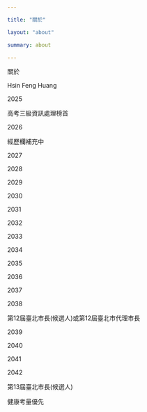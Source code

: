 ```yaml
---

title: "關於"

layout: "about"

summary: about

---
```




關於



Hsin Feng Huang



2025

高考三級資訊處理榜首



2026

經歷欄補充中



2027



2028



2029



2030



2031



2032



2033



2034



2035



2036



2037



2038

第12屆臺北市長(候選人)或第12屆臺北市代理市長



2039



2040



2041



2042

第13屆臺北市長(候選人)



健康考量優先


